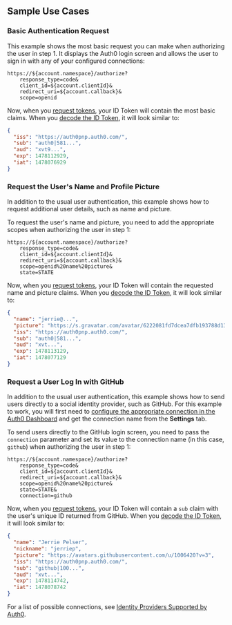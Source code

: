 ## Sample Use Cases

### Basic Authentication Request

This example shows the most basic request you can make when authorizing the user in step 1. It displays the Auth0 login screen and allows the user to sign in with any of your configured connections:

```text
https://${account.namespace}/authorize?
    response_type=code&
    client_id=${account.clientId}&
    redirect_uri=${account.callback}&
    scope=openid
```

Now, when you [request tokens](/flows/guides/auth-code/add-login-auth-code#request-tokens), your ID Token will contain the most basic claims. When you [decode the ID Token](/tokens/id-token#id-token-payload), it will look similar to:

```json
{
  "iss": "https://auth0pnp.auth0.com/",
  "sub": "auth0|581...",
  "aud": "xvt9...",
  "exp": 1478112929,
  "iat": 1478076929
}
```

### Request the User's Name and Profile Picture

In addition to the usual user authentication, this example shows how to request additional user details, such as name and picture.

To request the user's name and picture, you need to add the appropriate scopes when authorizing the user in step 1:

```text
https://${account.namespace}/authorize?
    response_type=code&
    client_id=${account.clientId}&
    redirect_uri=${account.callback}&
    scope=openid%20name%20picture&
    state=STATE
```

Now, when you [request tokens](/flows/guides/auth-code/add-login-auth-code#request-tokens), your ID Token will contain the requested name and picture claims. When you [decode the ID Token](/tokens/id-token#id-token-payload), it will look similar to:

```json
{
  "name": "jerrie@...",
  "picture": "https://s.gravatar.com/avatar/6222081fd7dcea7dfb193788d138c457?s=480&r=pg&d=https%3A%2F%2Fcdn.auth0.com%2Favatars%2Fje.png",
  "iss": "https://auth0pnp.auth0.com/",
  "sub": "auth0|581...",
  "aud": "xvt...",
  "exp": 1478113129,
  "iat": 1478077129
}
```

### Request a User Log In with GitHub

In addition to the usual user authentication, this example shows how to send users directly to a social identity provider, such as GitHub. For this example to work, you will first need to [configure the appropriate connection in the Auth0 Dashboard](${manage_url}/#/connections/social) and get the connection name from the **Settings** tab.

To send users directly to the GitHub login screen, you need to pass the `connection` parameter and set its value to the connection name (in this case, `github`) when authorizing the user in step 1:

```text
https://${account.namespace}/authorize?
    response_type=code&
    client_id=${account.clientId}&
    redirect_uri=${account.callback}&
    scope=openid%20name%20picture&
    state=STATE&
    connection=github
```

Now, when you [request tokens](/flows/guides/auth-code/add-login-auth-code#request-tokens), your ID Token will contain a `sub` claim with the user's unique ID returned from GitHub. When you [decode the ID Token](/tokens/id-token#id-token-payload), it will look similar to:

```json
{
  "name": "Jerrie Pelser",
  "nickname": "jerriep",
  "picture": "https://avatars.githubusercontent.com/u/1006420?v=3",
  "iss": "https://auth0pnp.auth0.com/",
  "sub": "github|100...",
  "aud": "xvt...",
  "exp": 1478114742,
  "iat": 1478078742
}
```

For a list of possible connections, see [Identity Providers Supported by Auth0](/identityproviders).
